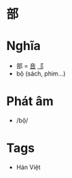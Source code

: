 # 部

# Nghĩa
* 部 = [咅](咅.md) [⻏](⻏.md)
* bộ (sách, phim...)

# Phát âm
* /bộ/

# Tags
* Hán Việt

<script>window.HANZI_FIELD='部';</script>
